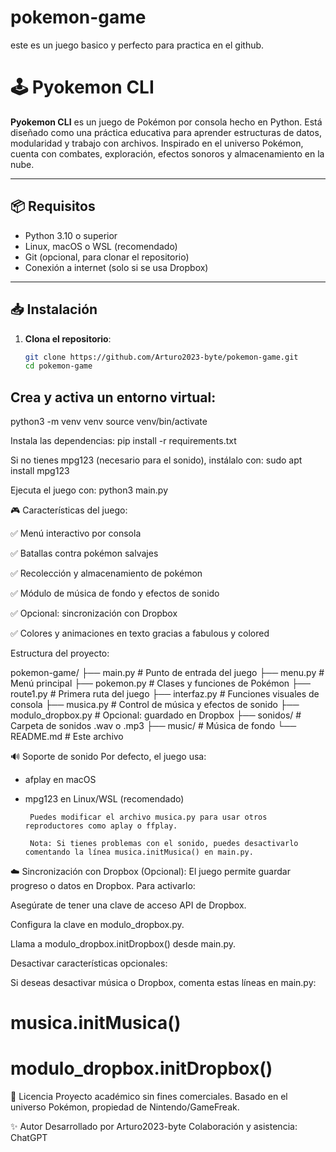 # pokemon-game
este es un juego basico y perfecto para practica en el github.

# 🕹️ Pyokemon CLI

**Pyokemon CLI** es un juego de Pokémon por consola hecho en Python. Está diseñado como una práctica educativa para aprender estructuras de datos, modularidad y trabajo con archivos. Inspirado en el universo Pokémon, cuenta con combates, exploración, efectos sonoros y almacenamiento en la nube.

---

## 📦 Requisitos

- Python 3.10 o superior
- Linux, macOS o WSL (recomendado)
- Git (opcional, para clonar el repositorio)
- Conexión a internet (solo si se usa Dropbox)

---

## 📥 Instalación

1. **Clona el repositorio**:

   ```bash
   git clone https://github.com/Arturo2023-byte/pokemon-game.git
   cd pokemon-game
   
## Crea y activa un entorno virtual:
python3 -m venv venv
 source venv/bin/activate

Instala las dependencias:
pip install -r requirements.txt

  Si no tienes mpg123 (necesario para el sonido), instálalo con:
        sudo apt install mpg123

Ejecuta el juego con:
              python3 main.py

              
🎮 Características del juego: 

✅ Menú interactivo por consola

✅ Batallas contra pokémon salvajes

✅ Recolección y almacenamiento de pokémon

✅ Módulo de música de fondo y efectos de sonido

✅ Opcional: sincronización con Dropbox

✅ Colores y animaciones en texto gracias a fabulous y colored

Estructura del proyecto:

pokemon-game/
├── main.py              # Punto de entrada del juego
├── menu.py              # Menú principal
├── pokemon.py           # Clases y funciones de Pokémon
├── route1.py            # Primera ruta del juego
├── interfaz.py          # Funciones visuales de consola
├── musica.py            # Control de música y efectos de sonido
├── modulo_dropbox.py    # Opcional: guardado en Dropbox
├── sonidos/             # Carpeta de sonidos .wav o .mp3
├── music/               # Música de fondo
└── README.md            # Este archivo

🔊 Soporte de sonido
Por defecto, el juego usa:

+ afplay en macOS

+ mpg123 en Linux/WSL (recomendado)

       Puedes modificar el archivo musica.py para usar otros reproductores como aplay o ffplay.

       Nota: Si tienes problemas con el sonido, puedes desactivarlo comentando la línea musica.initMusica() en main.py.

☁️ Sincronización con Dropbox (Opcional):
El juego permite guardar progreso o datos en Dropbox. Para activarlo:

Asegúrate de tener una clave de acceso API de Dropbox.

Configura la clave en modulo_dropbox.py.

Llama a modulo_dropbox.initDropbox() desde main.py.

Desactivar características opcionales:

Si deseas desactivar música o Dropbox, comenta estas líneas en main.py:
# musica.initMusica()
# modulo_dropbox.initDropbox()

📄 Licencia
Proyecto académico sin fines comerciales. Basado en el universo Pokémon, propiedad de Nintendo/GameFreak.

✨ Autor
Desarrollado por Arturo2023-byte
Colaboración y asistencia: ChatGPT


